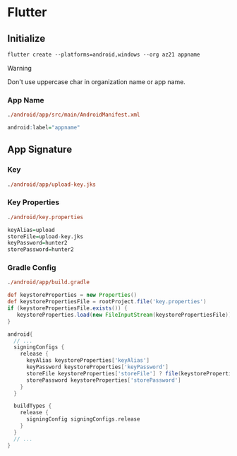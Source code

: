 # Flutter
## Initialize
```ps
flutter create --platforms=android,windows --org az21 appname
```

> [!WARNING]
> Don't use uppercase char in organization name or app name.

### App Name
```ps
./android/app/src/main/AndroidManifest.xml
```
```r
android:label="appname"
```

## App Signature

### Key
```ps
./android/app/upload-key.jks
```

### Key Properties
```ps
./android/key.properties
```
```r
keyAlias=upload
storeFile=upload-key.jks
keyPassword=hunter2
storePassword=hunter2
```

### Gradle Config
```ps
./android/app/build.gradle
```
```groovy
def keystoreProperties = new Properties()
def keystorePropertiesFile = rootProject.file('key.properties')
if (keystorePropertiesFile.exists()) {
   keystoreProperties.load(new FileInputStream(keystorePropertiesFile))
}

android{
  // ...
  signingConfigs {
    release {
      keyAlias keystoreProperties['keyAlias']
      keyPassword keystoreProperties['keyPassword']
      storeFile keystoreProperties['storeFile'] ? file(keystoreProperties['storeFile']) : null
      storePassword keystoreProperties['storePassword']
    }
  }

  buildTypes {
    release {
      signingConfig signingConfigs.release
    }
  }
  // ...
}
```

